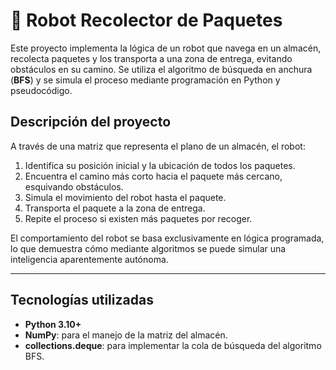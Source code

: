# 🤖 Robot Recolector de Paquetes

Este proyecto implementa la lógica de un robot que navega en un almacén, recolecta paquetes y los transporta a una zona de entrega, evitando obstáculos en su camino. Se utiliza el algoritmo de búsqueda en anchura (**BFS**) y se simula el proceso mediante programación en Python y pseudocódigo.

## Descripción del proyecto

A través de una matriz que representa el plano de un almacén, el robot:

1. Identifica su posición inicial y la ubicación de todos los paquetes.
2. Encuentra el camino más corto hacia el paquete más cercano, esquivando obstáculos.
3. Simula el movimiento del robot hasta el paquete.
4. Transporta el paquete a la zona de entrega.
5. Repite el proceso si existen más paquetes por recoger.

El comportamiento del robot se basa exclusivamente en lógica programada, lo que demuestra cómo mediante algoritmos se puede simular una inteligencia aparentemente autónoma.

---

## Tecnologías utilizadas

- **Python 3.10+**
- **NumPy**: para el manejo de la matriz del almacén.
- **collections.deque**: para implementar la cola de búsqueda del algoritmo BFS.
